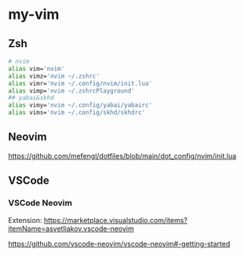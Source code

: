 # my-vim
## Zsh
```bash
# nvim
alias vim='nvim'
alias vimz='nvim ~/.zshrc'
alias vimr='nvim ~/.config/nvim/init.lua'
alias vimp='nvim ~/.zshrcPlayground'
## yabai&skhd
alias vimy='nvim ~/.config/yabai/yabairc'
alias vims='nvim ~/.config/skhd/skhdrc'
```

## Neovim

https://github.com/mefengl/dotfiles/blob/main/dot_config/nvim/init.lua

## VSCode

### VSCode Neovim
Extension: https://marketplace.visualstudio.com/items?itemName=asvetliakov.vscode-neovim

https://github.com/vscode-neovim/vscode-neovim#-getting-started
